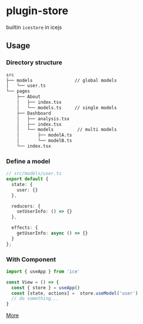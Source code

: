 # plugin-store

builtin `icestore` in icejs

## Usage

### Directory structure

```markdown
src
├── models                // global models
│   └── user.ts
└── pages
    ├── About
    │   ├── index.tsx
    │   └── models.ts     // single models
    ├── Dashboard
    │   ├── analysis.tsx
    │   ├── index.tsx
    │   └── models         // multi models
    │       ├── modelA.ts
    │       └── modelB.ts
    └── index.tsx
```

### Define a model

```ts
// src/models/user.ts
export default {
  state: {
    user: {}
  },

  reducers: {
    setUserInfo: () => {}
  },

  effects: {
    getUserInfo: async () => {}
  }
};

```

### With Component

```ts
import { useApp } from 'ice'

const View = () => {
  const { store } = useApp()
  const [state, actions] =  store.useModel('user')
  // do something...
}
```

[More](https://github.com/ice-lab/icestore)
